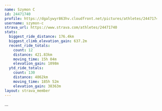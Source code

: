 ```yaml
---
name: Szymon C
id: 24471740
profile: https://dgalywyr863hv.cloudfront.net/pictures/athletes/24471740/7213253/2/large.jpg
username: szymon-c
strava_url: https://www.strava.com/athletes/24471740
stats:
  biggest_ride_distance: 176.4km
  biggest_climb_elevation_gain: 637.2m
  recent_ride_totals:
    count: 12
    distance: 421.83km
    moving_time: 15h 04m
    elevation_gain: 1098m
  ytd_ride_totals:
    count: 130
    distance: 4862km
    moving_time: 185h 52m
    elevation_gain: 38363m
layout: strava_member
--- 
```

...
